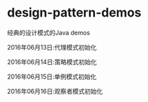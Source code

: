 # design-pattern-demos
经典的设计模式的Java demos

2016年06月13日:代理模式初始化

2016年06月14日:策略模式初始化

2016年06月15日:单例模式初始化

2016年06月16日:观察者模式初始化
